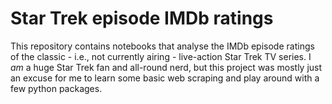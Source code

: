 # Star Trek episode IMDb ratings

This repository contains notebooks that analyse the IMDb episode ratings of the classic - i.e., not currently airing - live-action Star Trek TV series. I *am* a huge Star Trek fan and all-round nerd, but this project was mostly just an excuse for me to learn some basic web scraping and play around with a few python packages.    